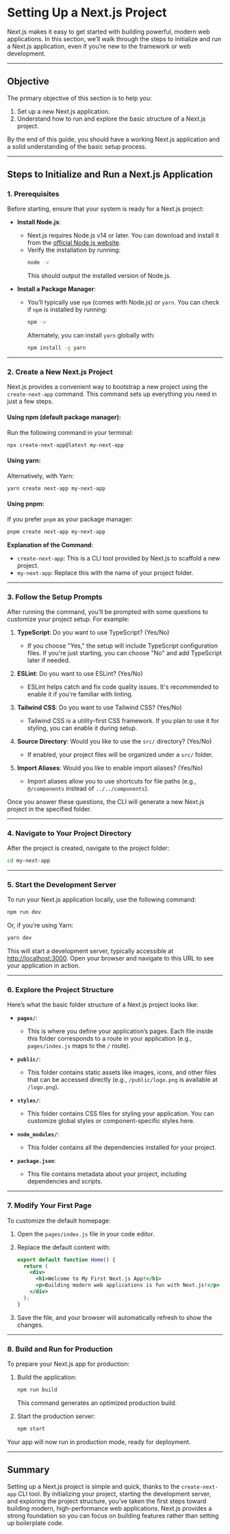 # Setting Up a Next.js Project

<audio src="../mp3/2024年12月19日08点06分.mp3"></audio>

Next.js makes it easy to get started with building powerful, modern web applications. In this section, we’ll walk through the steps to initialize and run a Next.js application, even if you’re new to the framework or web development.

---

## **Objective**

The primary objective of this section is to help you:

1. Set up a new Next.js application.
2. Understand how to run and explore the basic structure of a Next.js project.

By the end of this guide, you should have a working Next.js application and a solid understanding of the basic setup process.

---

## **Steps to Initialize and Run a Next.js Application**

### **1. Prerequisites**

Before starting, ensure that your system is ready for a Next.js project:

- **Install Node.js**:
  - Next.js requires Node.js v14 or later. You can download and install it from the [official Node.js website](https://nodejs.org/).
  - Verify the installation by running:
    ```bash
    node -v
    ```
    This should output the installed version of Node.js.

- **Install a Package Manager**:
  - You’ll typically use `npm` (comes with Node.js) or `yarn`. You can check if `npm` is installed by running:
    ```bash
    npm -v
    ```
    Alternately, you can install `yarn` globally with:
    ```bash
    npm install -g yarn
    ```

---

### **2. Create a New Next.js Project**

Next.js provides a convenient way to bootstrap a new project using the `create-next-app` command. This command sets up everything you need in just a few steps.

#### **Using npm** (default package manager):
Run the following command in your terminal:
```bash
npx create-next-app@latest my-next-app
```

#### **Using yarn**:
Alternatively, with Yarn:
```bash
yarn create next-app my-next-app
```

#### **Using pnpm**:
If you prefer `pnpm` as your package manager:
```bash
pnpm create next-app my-next-app
```

**Explanation of the Command**:
- `create-next-app`: This is a CLI tool provided by Next.js to scaffold a new project.
- `my-next-app`: Replace this with the name of your project folder.

---

### **3. Follow the Setup Prompts**

<audio src="../mp3/2024年12月19日08点11分.mp3"></audio>

After running the command, you’ll be prompted with some questions to customize your project setup. For example:

1. **TypeScript**: Do you want to use TypeScript? (Yes/No)  
    - If you choose "Yes," the setup will include TypeScript configuration files. If you're just starting, you can choose "No" and add TypeScript later if needed.

2. **ESLint**: Do you want to use ESLint? (Yes/No)  
    - ESLint helps catch and fix code quality issues. It's recommended to enable it if you're familiar with linting.

3. **Tailwind CSS**: Do you want to use Tailwind CSS? (Yes/No)  
    - Tailwind CSS is a utility-first CSS framework. If you plan to use it for styling, you can enable it during setup.

4. **Source Directory**: Would you like to use the `src/` directory? (Yes/No)  
    - If enabled, your project files will be organized under a `src/` folder.

5. **Import Aliases**: Would you like to enable import aliases? (Yes/No)  
    - Import aliases allow you to use shortcuts for file paths (e.g., `@/components` instead of `../../components`).

Once you answer these questions, the CLI will generate a new Next.js project in the specified folder.

---

### **4. Navigate to Your Project Directory**

After the project is created, navigate to the project folder:
```bash
cd my-next-app
```

---

### **5. Start the Development Server**

To run your Next.js application locally, use the following command:
```bash
npm run dev
```
Or, if you’re using Yarn:
```bash
yarn dev
```

This will start a development server, typically accessible at [http://localhost:3000](http://localhost:3000). Open your browser and navigate to this URL to see your application in action.

---

### **6. Explore the Project Structure**

<audio src="../mp3/2024年12月19日08点13分.mp3"></audio>

Here’s what the basic folder structure of a Next.js project looks like:

- **`pages/`**:
  - This is where you define your application’s pages. Each file inside this folder corresponds to a route in your application (e.g., `pages/index.js` maps to the `/` route).

- **`public/`**:
  - This folder contains static assets like images, icons, and other files that can be accessed directly (e.g., `/public/logo.png` is available at `/logo.png`).

- **`styles/`**:
  - This folder contains CSS files for styling your application. You can customize global styles or component-specific styles here.

- **`node_modules/`**:
  - This folder contains all the dependencies installed for your project.

- **`package.json`**:
  - This file contains metadata about your project, including dependencies and scripts.

---

### **7. Modify Your First Page**

To customize the default homepage:

1. Open the `pages/index.js` file in your code editor.
2. Replace the default content with:
   ```jsx
   export default function Home() {
     return (
       <div>
         <h1>Welcome to My First Next.js App!</h1>
         <p>Building modern web applications is fun with Next.js!</p>
       </div>
     );
   }
   ```

3. Save the file, and your browser will automatically refresh to show the changes.

---

### **8. Build and Run for Production**

To prepare your Next.js app for production:

1. Build the application:
   ```bash
   npm run build
   ```
   This command generates an optimized production build.

2. Start the production server:
   ```bash
   npm start
   ```

Your app will now run in production mode, ready for deployment.

---

## **Summary**

<audio src="../mp3/2024年12月19日08点16分.mp3"></audio>

Setting up a Next.js project is simple and quick, thanks to the `create-next-app` CLI tool. By initializing your project, starting the development server, and exploring the project structure, you’ve taken the first steps toward building modern, high-performance web applications. Next.js provides a strong foundation so you can focus on building features rather than setting up boilerplate code.
